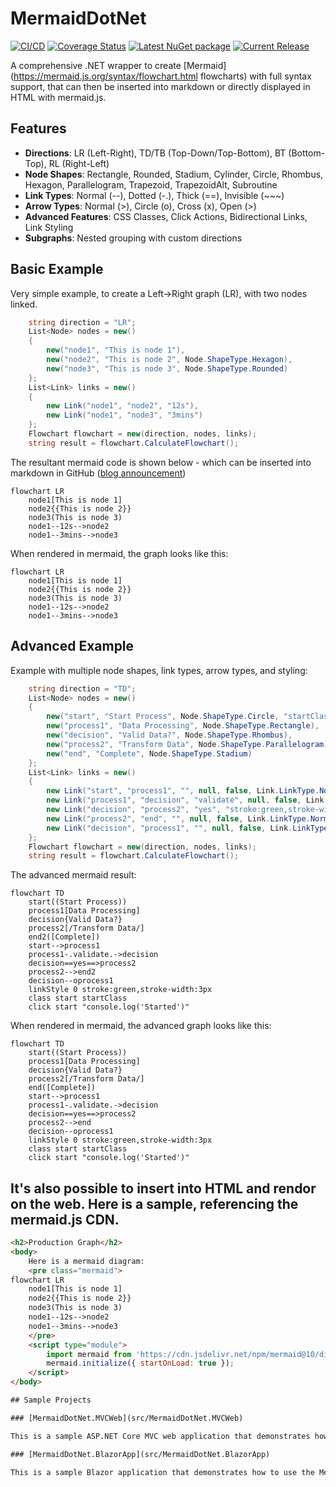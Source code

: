 # MermaidDotNet
[![CI/CD](https://github.com/samsmithnz/MermaidDotNet/actions/workflows/workflow.yml/badge.svg)](https://github.com/samsmithnz/MermaidDotNet/actions/workflows/workflow.yml)
[![Coverage Status](https://coveralls.io/repos/github/samsmithnz/MermaidDotNet/badge.svg?branch=main)](https://coveralls.io/github/samsmithnz/MermaidDotNet?branch=main)
[![Latest NuGet package](https://img.shields.io/nuget/v/MermaidDotNet)](https://www.nuget.org/packages/MermaidDotNet/)
[![Current Release](https://img.shields.io/github/release/samsmithnz/MermaidDotNet/all.svg)](https://github.com/samsmithnz/MermaidDotNet/releases)

A comprehensive .NET wrapper to create [Mermaid](https://mermaid.js.org/syntax/flowchart.html flowcharts) with full syntax support, that can then be inserted into markdown or directly displayed in HTML with mermaid.js.

## Features

- **Directions**: LR (Left-Right), TD/TB (Top-Down/Top-Bottom), BT (Bottom-Top), RL (Right-Left)
- **Node Shapes**: Rectangle, Rounded, Stadium, Cylinder, Circle, Rhombus, Hexagon, Parallelogram, Trapezoid, TrapezoidAlt, Subroutine
- **Link Types**: Normal (--), Dotted (-.), Thick (==), Invisible (~~~)
- **Arrow Types**: Normal (>), Circle (o), Cross (x), Open (>)
- **Advanced Features**: CSS Classes, Click Actions, Bidirectional Links, Link Styling
- **Subgraphs**: Nested grouping with custom directions

## Basic Example

Very simple example, to create a Left->Right graph (LR), with two nodes linked. 
```csharp
    string direction = "LR";
    List<Node> nodes = new()
    {
        new("node1", "This is node 1"),
        new("node2", "This is node 2", Node.ShapeType.Hexagon),
        new("node3", "This is node 3", Node.ShapeType.Rounded)
    };
    List<Link> links = new()
    {
        new Link("node1", "node2", "12s"),
        new Link("node1", "node3", "3mins")
    };
    Flowchart flowchart = new(direction, nodes, links);
    string result = flowchart.CalculateFlowchart();
```
The resultant mermaid code is shown below - which can be inserted into markdown in GitHub ([blog announcement](https://github.blog/2022-02-14-include-diagrams-markdown-files-mermaid/))

```
flowchart LR
    node1[This is node 1]
    node2{{This is node 2}}
    node3(This is node 3)
    node1--12s-->node2
    node1--3mins-->node3
```

When rendered in mermaid, the graph looks like this:
```mermaid  
flowchart LR
    node1[This is node 1]
    node2{{This is node 2}}
    node3(This is node 3)
    node1--12s-->node2
    node1--3mins-->node3
```


## Advanced Example

Example with multiple node shapes, link types, arrow types, and styling:

```csharp
    string direction = "TD";
    List<Node> nodes = new()
    {
        new("start", "Start Process", Node.ShapeType.Circle, "startClass", "console.log('Started')"),
        new("process1", "Data Processing", Node.ShapeType.Rectangle),
        new("decision", "Valid Data?", Node.ShapeType.Rhombus),
        new("process2", "Transform Data", Node.ShapeType.Parallelogram),
        new("end", "Complete", Node.ShapeType.Stadium)
    };
    List<Link> links = new()
    {
        new Link("start", "process1", "", null, false, Link.LinkType.Normal),
        new Link("process1", "decision", "validate", null, false, Link.LinkType.Dotted),
        new Link("decision", "process2", "yes", "stroke:green,stroke-width:3px", false, Link.LinkType.Thick),
        new Link("process2", "end", "", null, false, Link.LinkType.Normal),
        new Link("decision", "process1", "", null, false, Link.LinkType.Normal, Link.ArrowType.Circle)
    };
    Flowchart flowchart = new(direction, nodes, links);
    string result = flowchart.CalculateFlowchart();
```

The advanced mermaid result:

```
flowchart TD
    start((Start Process))
    process1[Data Processing]
    decision{Valid Data?}
    process2[/Transform Data/]
    end2([Complete])
    start-->process1
    process1-.validate.->decision
    decision==yes==>process2
    process2-->end2
    decision--oprocess1
    linkStyle 0 stroke:green,stroke-width:3px
    class start startClass
    click start "console.log('Started')"
```

When rendered in mermaid, the advanced graph looks like this:
```mermaid  
flowchart TD
    start((Start Process))
    process1[Data Processing]
    decision{Valid Data?}
    process2[/Transform Data/]
    end([Complete])
    start-->process1
    process1-.validate.->decision
    decision==yes==>process2
    process2-->end
    decision--oprocess1
    linkStyle 0 stroke:green,stroke-width:3px
    class start startClass
    click start "console.log('Started')"
```

## It's also possible to insert into HTML and rendor on the web. Here is a sample, referencing the mermaid.js CDN.

```html
<h2>Production Graph</h2>
<body>
    Here is a mermaid diagram:
    <pre class="mermaid">
flowchart LR
    node1[This is node 1]
    node2{{This is node 2}}
    node3(This is node 3)
    node1--12s-->node2
    node1--3mins-->node3
    </pre>
    <script type="module">
        import mermaid from 'https://cdn.jsdelivr.net/npm/mermaid@10/dist/mermaid.esm.min.mjs';
        mermaid.initialize({ startOnLoad: true });
    </script>
</body>

## Sample Projects

### [MermaidDotNet.MVCWeb](src/MermaidDotNet.MVCWeb)

This is a sample ASP.NET Core MVC web application that demonstrates how to use the MermaidDotNet library to create and render Mermaid diagrams in an MVC web application. The project includes examples of creating flowcharts and rendering them using the Mermaid.js library.

### [MermaidDotNet.BlazorApp](src/MermaidDotNet.BlazorApp)

This is a sample Blazor application that demonstrates how to use the MermaidDotNet library to create and render Mermaid diagrams in a Blazor web application. The project includes examples of creating flowcharts and rendering them using the Mermaid.js library.
